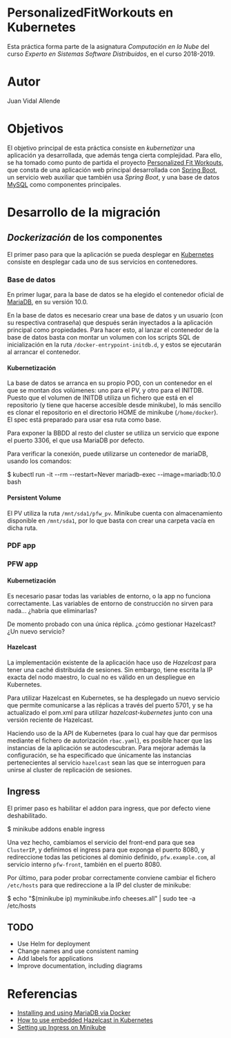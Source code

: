 # PersonalizedFitWorkouts en Kubernetes

Esta práctica forma parte de la asignatura _Computación en la Nube_
del curso _Experto en Sistemas Software Distribuidos_, en el curso 2018-2019.

# Autor

Juan Vidal Allende

# Objetivos

El objetivo principal de esta práctica consiste en _kubernetizar_ una aplicación
ya desarrollada, que además tenga cierta complejidad. Para ello, se ha tomado
como punto de partida el proyecto
[Personalized Fit Workouts](https://github.com/sculebras1/PersonalizedFitWorkouts),
que consta de una aplicación web principal desarrollada con
[Spring Boot](https://spring.io/projects/spring-boot), un servicio web auxiliar
que también usa _Spring Boot_, y una base de datos [MySQL](https://www.mysql.com/)
como componentes principales.

# Desarrollo de la migración

## _Dockerización_ de los componentes

El primer paso para que la aplicación se pueda desplegar en [Kubernetes](https://kubernetes.io/)
consiste en desplegar cada uno de sus servicios en contenedores.

### Base de datos
En primer lugar, para la base de datos se ha elegido el contenedor oficial de
[MariaDB](https://hub.docker.com/_/mariadb), en su versión 10.0.

En la base de datos es necesario crear una base de datos y un usuario (con su
respectiva contraseña) que después serán inyectados a la aplicación principal
como propiedades. Para hacer esto, al lanzar el contenedor de la base de datos
basta con montar un volumen con los scripts SQL de inicialización en la ruta
`/docker-entrypoint-initdb.d`, y estos se ejecutarán al arrancar el contenedor.

#### Kubernetización

La base de datos se arranca en su propio POD, con un contenedor en el que se montan
dos volúmenes: uno para el PV, y otro para el INITDB. Puesto que el volumen de INITDB
utiliza un fichero que está en el repositorio (y tiene que hacerse accesible desde
minikube), lo más sencillo es clonar el repositorio en el directorio HOME de minikube
(`/home/docker`). El spec está preparado para usar esa ruta como base.

Para exponer la BBDD al resto del cluster se utiliza un servicio que expone el puerto
3306, el que usa MariaDB por defecto.

Para verificar la conexión, puede utilizarse un contenedor de mariaDB, usando los comandos:

  $ kubectl run -it --rm --restart=Never mariadb-exec --image=mariadb:10.0 bash

#### Persistent Volume

El PV utiliza la ruta `/mnt/sda1/pfw_pv`. Minikube cuenta con almacenamiento disponible
en `/mnt/sda1`, por lo que basta con crear una carpeta vacía en dicha ruta.

### PDF app

### PFW app

#### Kubernetización

Es necesario pasar todas las variables de entorno, o la app no funciona correctamente.
Las variables de entorno de construcción no sirven para nada... ¿habría que eliminarlas?

De momento probado con una única réplica. ¿cómo gestionar Hazelcast? ¿Un nuevo servicio?

#### Hazelcast

La implementación existente de la aplicación hace uso de *Hazelcast* para tener una
caché distribuida de sesiones. Sin embargo, tiene escrita la IP exacta del nodo
maestro, lo cual no es válido en un despliegue en Kubernetes.

Para utilizar Hazelcast en Kubernetes, se ha desplegado un nuevo servicio que permite
comunicarse a las réplicas a través del puerto 5701, y se ha actualizado el pom.xml
para utilizar *hazelcast-kubernetes* junto con una versión reciente de Hazelcast.

Haciendo uso de la API de Kubernetes (para lo cual hay que dar permisos mediante
el fichero de autorización `rbac.yaml`), es posible hacer que las instancias de
la aplicación se autodescubran. Para mejorar además la configuración, se ha especificado
que únicamente las instancias pertenecientes al servicio `hazelcast` sean las que
se interroguen para unirse al cluster de replicación de sesiones.

## Ingress

El primer paso es habilitar el addon para ingress, que por defecto viene deshabilitado.

  $ minikube addons enable ingress

Una vez hecho, cambiamos el servicio del front-end para que sea `ClusterIP`, y definimos
el ingress para que exponga el puerto 8080, y redireccione todas las peticiones al
dominio definido, `pfw.example.com`, al servicio interno `pfw-front`, también en el
puerto 8080.

Por último, para poder probar correctamente conviene cambiar el fichero `/etc/hosts`
para que redireccione a la IP del cluster de minikube:

  $ echo "$(minikube ip) myminikube.info cheeses.all" | sudo tee -a /etc/hosts

## TODO

* Use Helm for deployment
* Change names and use consistent naming
* Add labels for applications
* Improve documentation, including diagrams

# Referencias

* [Installing and using MariaDB via Docker](https://mariadb.com/kb/en/library/installing-and-using-mariadb-via-docker/)
* [How to use embedded Hazelcast in Kubernetes](https://blog.hazelcast.com/how-to-use-embedded-hazelcast-on-kubernetes/)
* [Setting up Ingress on Minikube](https://medium.com/@Oskarr3/setting-up-ingress-on-minikube-6ae825e98f82)

